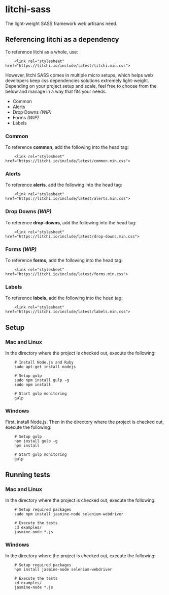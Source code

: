 # litchi-sass

The light-weight SASS framework web artisans need.

## Referencing litchi as a dependency

To reference litchi as a whole, use:

		<link rel="stylesheet" href="https://litchi.io/include/latest/litchi.min.css">

However, litchi SASS comes in multiple micro setups, which helps web developers keep css dependencies solutions extremely light-weight. Depending on your project setup and scale, feel free to choose from the below and manage in a way that fits your needs.

- Common
- Alerts
- Drop Downs *(WIP)*
- Forms *(WIP)*
- Labels

### Common

To reference **common**, add the following into the head tag:

		<link rel="stylesheet" href="https://litchi.io/include/latest/common.min.css">

### Alerts

To reference **alerts**, add the following into the head tag:

		<link rel="stylesheet" href="https://litchi.io/include/latest/alerts.min.css">

### Drop Downs *(WIP)*

To reference **drop-downs**, add the following into the head tag:

		<link rel="stylesheet" href="https://litchi.io/include/latest/drop-downs.min.css">

### Forms *(WIP)*

To reference **forms**, add the following into the head tag:

		<link rel="stylesheet" href="https://litchi.io/include/latest/forms.min.css">

### Labels

To reference **labels**, add the following into the head tag:

		<link rel="stylesheet" href="https://litchi.io/include/latest/labels.min.css">

## Setup

### Mac and Linux

In the directory where the project is checked out, execute the following:

		# Install Node.js and Ruby
		sudo apt-get install nodejs

		# Setup gulp
		sudo npm install gulp -g
		sudo npm install

		# Start gulp monitoring
		gulp

### Windows

First, install Node.js. Then in the directory where the project is checked out, execute the following:

		# Setup gulp
		npm install gulp -g
		npm install

		# Start gulp monitoring
		gulp

## Running tests

### Mac and Linux

In the directory where the project is checked out, execute the following:

		# Setup required packages
		sudo npm install jasmine-node selenium-webdriver

		# Execute the tests
		cd examples/
		jasmine-node *.js

### Windows

In the directory where the project is checked out, execute the following:

		# Setup required packages
		npm install jasmine-node selenium-webdriver

		# Execute the tests
		cd examples/
		jasmine-node *.js